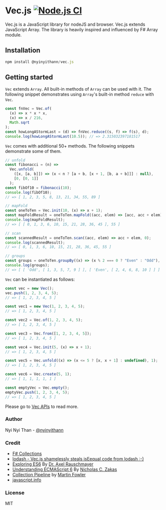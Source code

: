 # Vec.js [![Node.js CI](https://github.com/nyinyithann/vec.js/actions/workflows/node.js.yml/badge.svg?branch=main)](https://github.com/nyinyithann/vec.js/actions/workflows/node.js.yml)

Vec.js is a JavaScript library for nodeJS and browser. Vec.js extends JavaScript Array. The library is heavily inspired and influenced by F# Array module.

## Installation

```javascript
npm install @nyinyithann/vec.js
```

## Getting started

`Vec` extends `Array`. All built-in methods of `Array` can be used with it. The following snippet demonstrates using `Array`'s built-in method `reduce` with `Vec`.

```javascript
const fnVec = Vec.of(
  (x) => x * x * x,
  (x) => x / 216,
  Math.sqrt
);
const howLongAStormLast = (d) => fnVec.reduce((s, f) => f(s), d);
console.log(howLongAStormLast(10.5)); // => 2.315032397181517
```

`Vec` comes with additional 50+ methods. The following snippets demonstrate some of them.

```javascript
// unfold
const fibonacci = (n) =>
  Vec.unfold(
    ([x, [a, b]]) => (x < n ? [a + b, [x + 1, [b, a + b]]] : null),
    [0, [0, 1]]
  );
const fibOf10 = fibonacci(10);
console.log(fibOf10);
// => [ 1, 2, 3, 5, 8, 13, 21, 34, 55, 89 ]

// mapFold
const oneToTen = Vec.init(10, (x) => x + 1);
const mapFoldResult = oneToTen.mapFold((acc, elem) => [acc, acc + elem], 0);
console.log(mapFoldResult);
// => [ [ 0, 1, 3, 6, 10, 15, 21, 28, 36, 45 ], 55 ]

// scan
const scannedResult = oneToTen.scan((acc, elem) => acc + elem, 0);
console.log(scannedResult);
// => [ 0, 1, 3, 6, 10, 15, 21, 28, 36, 45, 55 ]

// groups
const groups = oneToTen.groupBy((x) => (x % 2 === 0 ? "Even" : "Odd"), true);
console.log(groups);
// => [ [ 'Odd', [ 1, 3, 5, 7, 9 ] ], [ 'Even', [ 2, 4, 6, 8, 10 ] ] ]
```

`Vec` can be instantiated as follows:

```javascript
const vec = new Vec();
vec.push(1, 2, 3, 4, 5);
// => [ 1, 2, 3, 4, 5 ]

const vec1 = new Vec(1, 2, 3, 4, 5);
// => [ 1, 2, 3, 4, 5 ]

const vec2 = Vec.of(1, 2, 3, 4, 5);
// => [ 1, 2, 3, 4, 5 ]

const vec3 = Vec.from([1, 2, 3, 4, 5]);
// => [ 1, 2, 3, 4, 5 ]

const vec4 = Vec.init(5, (x) => x + 1);
// => [ 1, 2, 3, 4, 5 ]

const vec5 = Vec.unfold((x) => (x <= 5 ? [x, x + 1] : undefined), 1);
// => [ 1, 2, 3, 4, 5 ]

const vec6 = Vec.create(5, 1);
// => [ 1, 1, 1, 1, 1 ]

const emptyVec = Vec.empty();
emptyVec.push(1, 2, 3, 4, 5);
// => [ 1, 2, 3, 4, 5 ]
```

Please go to [Vec APIs](/api.docs/vec.api.md) to read more.

### Author

Nyi Nyi Than - [@nyinyithann](https://www.linkedin.com/in/nyinyithan/)

### Credit

- [F# Collections](https://fsharp.github.io/fsharp-core-docs/reference/fsharp-collections.html)
- [lodash - Vec.js shamelessly steals isEequal code from lodash :-)](https://github.com/lodash/lodash/blob/2da024c3b4/eqDeep.js)
- [Exploring ES6](https://exploringjs.com/es6.html) By [Dr. Axel Rauschmayer](https://2ality.com/p/about.html)
- [Understanding ECMAScript 6](https://leanpub.com/understandinges6) By [Nicholas C. Zakas](https://humanwhocodes.com/)
- [Collection Pipeline](https://martinfowler.com/articles/collection-pipeline/)
  by [Martin Fowler](https://martinfowler.com/)
- [javascript.info](https://javascript.info/)

### License

MIT
